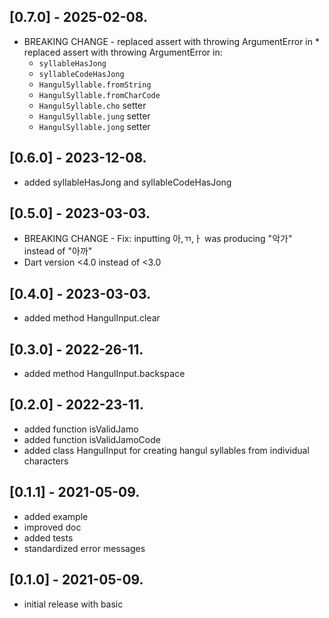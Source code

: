## [0.7.0] - 2025-02-08.

* BREAKING CHANGE - replaced assert with throwing ArgumentError in * replaced assert with throwing ArgumentError in:
  * `syllableHasJong`
  * `syllableCodeHasJong`
  * `HangulSyllable.fromString`
  * `HangulSyllable.fromCharCode`
  * `HangulSyllable.cho` setter
  * `HangulSyllable.jung` setter
  * `HangulSyllable.jong` setter

## [0.6.0] - 2023-12-08.

* added syllableHasJong and syllableCodeHasJong

## [0.5.0] - 2023-03-03.

* BREAKING CHANGE - Fix: inputting 아,ㄲ,ㅏ was producing "악가"  instead of "아까"
* Dart version <4.0 instead of <3.0

## [0.4.0] - 2023-03-03.

* added method HangulInput.clear

## [0.3.0] - 2022-26-11.

* added method HangulInput.backspace

## [0.2.0] - 2022-23-11.

* added function isValidJamo
* added function isValidJamoCode
* added class HangulInput for creating hangul syllables from individual characters

## [0.1.1] - 2021-05-09.

* added example
* improved doc
* added tests
* standardized error messages

## [0.1.0] - 2021-05-09.

* initial release with basic
